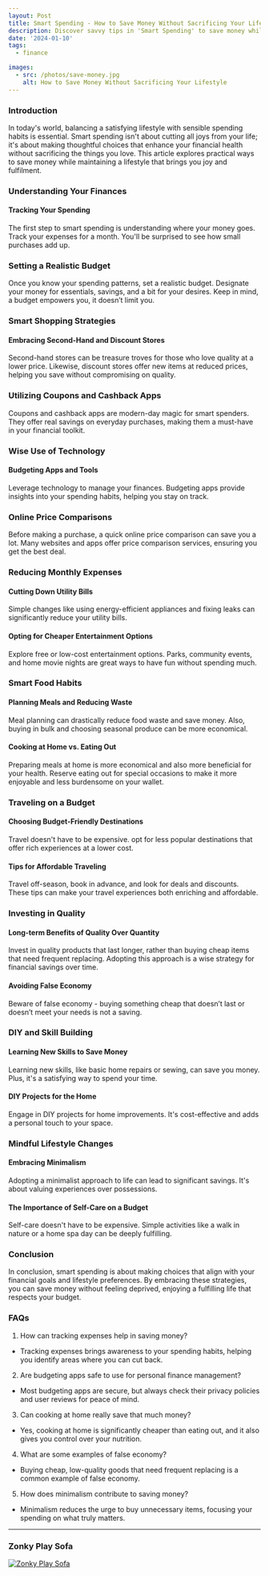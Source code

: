 ```yaml
---
layout: Post
title: Smart Spending - How to Save Money Without Sacrificing Your Lifestyle
description: Discover savvy tips in 'Smart Spending' to save money while enjoying your lifestyle. Learn budgeting hacks that balance savings with life's pleasures!
date: '2024-01-10'
tags:
  - finance

images:
  - src: /photos/save-money.jpg
    alt: How to Save Money Without Sacrificing Your Lifestyle
---
```

### Introduction
In today's world, balancing a satisfying lifestyle with sensible spending habits is essential. Smart spending isn't about cutting all joys from your life; it's about making thoughtful choices that enhance your financial health without sacrificing the things you love. This article explores practical ways to save money while maintaining a lifestyle that brings you joy and fulfilment.
### Understanding Your Finances
#### Tracking Your Spending
The first step to smart spending is understanding where your money goes. Track your expenses for a month. You'll be surprised to see how small purchases add up.
### Setting a Realistic Budget
Once you know your spending patterns, set a realistic budget. Designate your money for essentials, savings, and a bit for your desires. Keep in mind, a budget empowers you, it doesn’t limit you.
### Smart Shopping Strategies
#### Embracing Second-Hand and Discount Stores
Second-hand stores can be treasure troves for those who love quality at a lower price. Likewise, discount stores offer new items at reduced prices, helping you save without compromising on quality.
### Utilizing Coupons and Cashback Apps
Coupons and cashback apps are modern-day magic for smart spenders. They offer real savings on everyday purchases, making them a must-have in your financial toolkit.
### Wise Use of Technology
#### Budgeting Apps and Tools
Leverage technology to manage your finances. Budgeting apps provide insights into your spending habits, helping you stay on track.
### Online Price Comparisons
Before making a purchase, a quick online price comparison can save you a lot. Many websites and apps offer price comparison services, ensuring you get the best deal.
### Reducing Monthly Expenses
#### Cutting Down Utility Bills
Simple changes like using energy-efficient appliances and fixing leaks can significantly reduce your utility bills.
#### Opting for Cheaper Entertainment Options
Explore free or low-cost entertainment options. Parks, community events, and home movie nights are great ways to have fun without spending much.
### Smart Food Habits
#### Planning Meals and Reducing Waste
Meal planning can drastically reduce food waste and save money. Also, buying in bulk and choosing seasonal produce can be more economical.
#### Cooking at Home vs. Eating Out
Preparing meals at home is more economical and also more beneficial for your health. Reserve eating out for special occasions to make it more enjoyable and less burdensome on your wallet.
### Traveling on a Budget
#### Choosing Budget-Friendly Destinations
Travel doesn't have to be expensive. opt for less popular destinations that offer rich experiences at a lower cost.
#### Tips for Affordable Traveling
Travel off-season, book in advance, and look for deals and discounts. These tips can make your travel experiences both enriching and affordable.
### Investing in Quality
#### Long-term Benefits of Quality Over Quantity
Invest in quality products that last longer, rather than buying cheap items that need frequent replacing. Adopting this approach is a wise strategy for financial savings over time.
#### Avoiding False Economy
Beware of false economy - buying something cheap that doesn’t last or doesn’t meet your needs is not a saving.
### DIY and Skill Building
#### Learning New Skills to Save Money
Learning new skills, like basic home repairs or sewing, can save you money. Plus, it's a satisfying way to spend your time.
#### DIY Projects for the Home
Engage in DIY projects for home improvements. It's cost-effective and adds a personal touch to your space.
### Mindful Lifestyle Changes
#### Embracing Minimalism
Adopting a minimalist approach to life can lead to significant savings. It's about valuing experiences over possessions.
#### The Importance of Self-Care on a Budget
Self-care doesn't have to be expensive. Simple activities like a walk in nature or a home spa day can be deeply fulfilling.
### Conclusion
In conclusion, smart spending is about making choices that align with your financial goals and lifestyle preferences. By embracing these strategies, you can save money without feeling deprived, enjoying a fulfilling life that respects your budget.
### FAQs
1.	How can tracking expenses help in saving money? 
* Tracking expenses brings awareness to your spending habits, helping you identify areas where you can cut back.

2.	Are budgeting apps safe to use for personal finance management? 
* Most budgeting apps are secure, but always check their privacy policies and user reviews for peace of mind.

3.	Can cooking at home really save that much money? 
* Yes, cooking at home is significantly cheaper than eating out, and it also gives you control over your nutrition.

4.	What are some examples of false economy? 
* Buying cheap, low-quality goods that need frequent replacing is a common example of false economy.

5.	How does minimalism contribute to saving money?
* Minimalism reduces the urge to buy unnecessary items, focusing your spending on what truly matters.

<TipJar />

---

### Zonky Play Sofa


[![Zonky Play Sofa](/photos/fishing.jpg "Team meeting")](https://www.awin1.com/cread.php?s=3236156&v=35123&q=447319&r=1517627)
